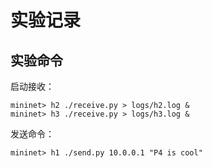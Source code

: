 # 实验记录
## 实验命令
启动接收：
```shell
mininet> h2 ./receive.py > logs/h2.log &
mininet> h3 ./receive.py > logs/h3.log &
```

发送命令：
```shell
mininet> h1 ./send.py 10.0.0.1 "P4 is cool"
```